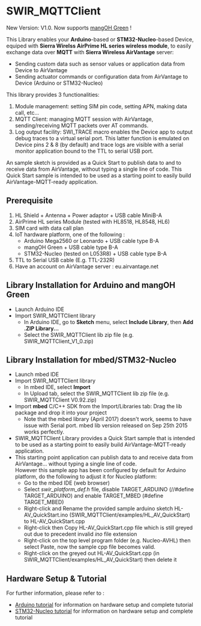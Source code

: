 SWIR_MQTTClient
===============

New Version: V1.0. Now supports [mangOH Green](http://mangoh.io/) !

This Library enables your __Arduino__-based or __STM32-Nucleo__-based Device, equiped with __Sierra Wirelss AirPrime HL series wireless module__, to easily exchange data over __MQTT__ with __Sierra Wireless AirVantage__ server:
* Sending custom data such as sensor values or application data from Device to AirVantage
* Sending actuator commands or configuration data from AirVantage to Device (Arduino or STM32-Nucleo)

This library provides 3 functionalities:

1. Module management: setting SIM pin code, setting APN, making data call, etc…
2. MQTT Client: managing MQTT session with AirVantage, sending/receiving MQTT packets over AT commands.
3. Log output facility: SWI_TRACE macro enables the Device app to output debug traces to a virtual serial port. This latter function is emulated on Device pins 2 & 8 (by default) and trace logs are visible with a serial monitor application bound to the TTL to serial USB port.

An sample sketch is provided as a Quick Start to publish data to and to receive data from AirVantage, without typing a single line of code.
This Quick Start sample is intended to be used as a starting point to easily build AirVantage-MQTT-ready application.

Prerequisite
------------
1. HL Shield + Antenna + Power adaptor + USB cable MiniB-A
2. AirPrime HL series Module (tested with HL8518, HL8548, HL6)
3. SIM card with data call plan
4. IoT hardware platform, one of the following :
    * Arduino Mega2560 or Leonardo + USB cable type B-A
    * mangOH Green + USB cable type B-A
    * STM32-Nucleo (tested on L053R8) + USB cable type B-A
5. TTL to Serial USB cable (E.g. TTL-232R)
6. Have an account on AirVantage server : eu.airvantage.net


Library Installation for Arduino and mangOH Green
-------------------------------------------------
* Launch Arduino IDE
* Import SWIR_MQTTClient library
    * In Arduino IDE, go to __Sketch__ menu, select __Include Library__, then __Add .ZIP Library...__
    * Select the SWIR_MQTTClient lib zip file (e.g. SWIR_MQTTClient_V1_0.zip)

Library Installation for mbed/STM32-Nucleo
--------------------------------
* Launch mbed IDE
* Import SWIR_MQTTClient library
    * In mbed IDE, select __Import__
    * In Upload tab, select the SWIR_MQTTClient lib zip file (e.g. SWIR_MQTTClient V0.92.zip)
* Import __mbed__ C/C++ SDK from the Import/Libraries tab: Drag the lib package and drop it into your project
    * Note that the mbed library (April 2017) doesn't work, seems to have issue with Serial port. mbed lib version released on Sep 25th 2015 works perfectly.
* SWIR_MQTTClient Library provides a Quick Start sample that is intended to be used as a starting point to easily build AirVantage-MQTT-ready application.
* This starting point application can publish data to and receive data from AirVantage... without typing a single line of code.<br>
However this sample app has been configured by default for Arduino platform, do the following to adjust it for Nucleo platform:
	* Go to the mbed IDE (web browser)
	* Select *swir_platform_def.h* file, disable TARGET_ARDUINO (//#define TARGET_ARDUINO) and enable TARGET_MBED (#define TARGET_MBED)
	* Right-click and Rename the provided sample arduino sketch HL-AV_QuickStart.ino (SWIR_MQTTClient/examples/HL_AV_QuickStart) to HL-AV_QuickStart.cpp
	* Right-click then Copy HL-AV_QuickStart.cpp file which is still greyed out due to precedent invalid *ino* file extension
	* Right-click on the top level program folder (e.g. Nucleo-AVHL) then select Paste, now the sample cpp file becomes valid.
	* Right-click on the greyed out HL-AV_QuickStart.cpp (in SWIR_MQTTClient/examples/HL_AV_QuickStart) then delete it

Hardware Setup & Tutorial
----------------------------------
For further information, please refer to :
* [Arduino tutorial](https://doc.airvantage.net/av/howto/hardware/samples/arduino-hl-mqtt/) for information on hardware setup and complete tutorial
* [STM32-Nucleo tutorial](https://doc.airvantage.net/av/howto/hardware/samples/nucleo-hl-mqtt/) for information on hardware setup and complete tutorial

 
